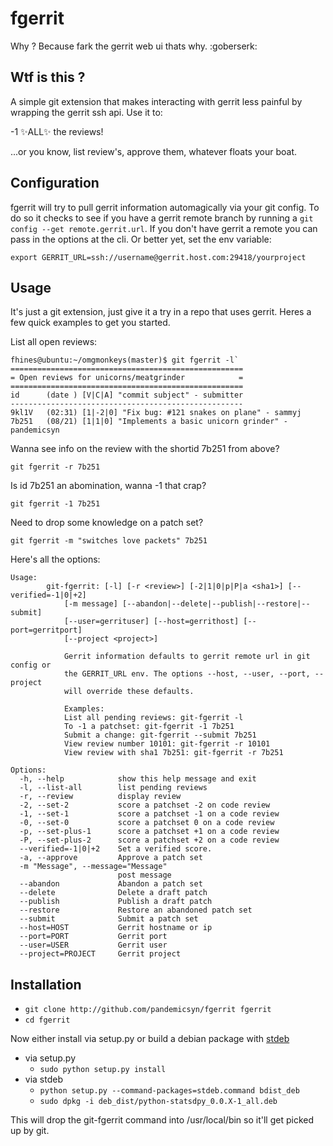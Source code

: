 fgerrit
=======

Why ? Because fark the gerrit web ui thats why. :goberserk:

## Wtf is this ?

A simple git extension that makes interacting with gerrit less painful by
wrapping the gerrit ssh api. Use it to:

-1 :sparkles:ALL:sparkles: the reviews!

...or you know, list review's, approve them, whatever floats your boat.

## Configuration
fgerrit will try to pull gerrit information automagically via your git config. To do so it checks to see if you have a gerrit remote branch by running a `git config --get remote.gerrit.url`. If you don't have gerrit a remote you can pass in the options at the cli. Or better yet, set the env variable:

`export GERRIT_URL=ssh://username@gerrit.host.com:29418/yourproject`

## Usage
It's just a git extension, just give it a try in a repo that uses gerrit. Heres a few quick examples to get you started.

List all open reviews:

	fhines@ubuntu:~/omgmonkeys(master)$ git fgerrit -l`
	====================================================
	= Open reviews for unicorns/meatgrinder       	   =
	====================================================
	id    	(date ) [V|C|A] "commit subject" - submitter
	----------------------------------------------------
	9kl1V	(02:31) [1|-2|0] "Fix bug: #121 snakes on plane" - sammyj
	7b251	(08/21) [1|1|0] "Implements a basic unicorn grinder" - pandemicsyn

Wanna see info on the review with the shortid 7b251 from above?

	git fgerrit -r 7b251

Is id 7b251 an abomination, wanna -1 that crap?

	git fgerrit -1 7b251

Need to drop some knowledge on a patch set?

	git fgerrit -m "switches love packets" 7b251

Here's all the options:

    Usage:
            git-fgerrit: [-l] [-r <review>] [-2|1|0|p|P|a <sha1>] [--verified=-1|0|+2]
                [-m message] [--abandon|--delete|--publish|--restore|--submit]
                [--user=gerrituser] [--host=gerrithost] [--port=gerritport]
                [--project <project>]

                Gerrit information defaults to gerrit remote url in git config or
                the GERRIT_URL env. The options --host, --user, --port, --project
                will override these defaults.

                Examples:
                List all pending reviews: git-fgerrit -l
                To -1 a patchset: git-fgerrit -1 7b251
                Submit a change: git-fgerrit --submit 7b251
                View review number 10101: git-fgerrit -r 10101
                View review with sha1 7b251: git-fgerrit -r 7b251

    Options:
      -h, --help            show this help message and exit
      -l, --list-all        list pending reviews
      -r, --review          display review
      -2, --set-2           score a patchset -2 on code review
      -1, --set-1           score a patchset -1 on a code review
      -0, --set-0           score a patchset 0 on a code review
      -p, --set-plus-1      score a patchset +1 on a code review
      -P, --set-plus-2      score a patchset +2 on a code review
      --verified=-1|0|+2    Set a verified score.
      -a, --approve         Approve a patch set
      -m "Message", --message="Message"
                            post message
      --abandon             Abandon a patch set
      --delete              Delete a draft patch
      --publish             Publish a draft patch
      --restore             Restore an abandoned patch set
      --submit              Submit a patch set
      --host=HOST           Gerrit hostname or ip
      --port=PORT           Gerrit port
      --user=USER           Gerrit user
      --project=PROJECT     Gerrit project

## Installation

- `git clone http://github.com/pandemicsyn/fgerrit fgerrit`
- `cd fgerrit`

Now either install via setup.py or build a debian package with [stdeb](https://github.com/astraw/stdeb)

- via setup.py
	- `sudo python setup.py install`
- via stdeb
	- `python setup.py --command-packages=stdeb.command bdist_deb`
	- `sudo dpkg -i deb_dist/python-statsdpy_0.0.X-1_all.deb`

This will drop the git-fgerrit command into /usr/local/bin so it'll get picked up by git.

